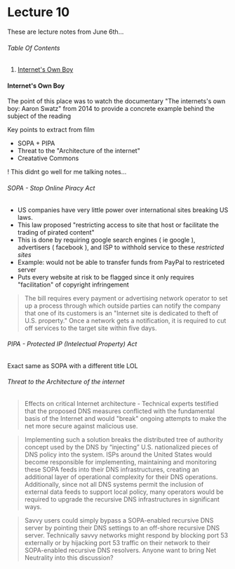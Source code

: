# Lecture 10
These are lecture notes from June 6th...

###### Table Of Contents
1. [Internet's Own Boy](#)

#### Internet's Own Boy
The point of this place was to watch the documentary "The internets's own boy: Aaron Swatz" from 2014 to provide a concrete example behind the subject of the reading

Key points to extract from film
- SOPA + PIPA
- Threat to the "Architecture of the internet"
- Creatative Commons

! This didnt go well for me talking notes...


###### SOPA - Stop Online Piracy Act
- US companies have very little power over international sites breaking US laws.
- This law proposed "restricting access to site that host or facilitate the trading of pirated content"
- This is done by requiring google search engines ( ie google ), advertisers ( facebook ), and ISP to withhold service to these _restricted sites_
- Example: would not be able to transfer funds from PayPal to restriceted server
- Puts every website at risk to be flagged since it only requires "facilitation" of copyright infringement

> The bill requires every payment or advertising network operator to set up a process through which outside parties can notify the company that one of its customers is an "Internet site is dedicated to theft of U.S. property." Once a network gets a notification, it is required to cut off services to the target site within five days.

###### PIPA - Protected IP (Intelectual Property) Act
Exact same as SOPA with a different title LOL

###### Threat to the Architecture of the internet
> Effects on critical Internet architecture - Technical experts testified that the proposed DNS measures conflicted with the fundamental basis of the Internet and would "break" ongoing attempts to make the net more secure against malicious use.

> Implementing such a solution breaks the distributed tree of authority concept used by the DNS by “injecting” U.S. nationalized pieces of DNS policy into the system. ISPs around the United States would become responsible for implementing, maintaining and monitoring these SOPA feeds into their DNS infrastructures, creating an additional layer of operational complexity for their DNS operations. Additionally, since not all DNS systems permit the inclusion of external data feeds to support local policy, many operators would be required to upgrade the recursive DNS infrastructures in significant ways.

> Savvy users could simply bypass a SOPA-enabled recursive DNS server by pointing their DNS settings to an off-shore recursive DNS server. Technically savvy networks might respond by blocking port 53 externally or by hijacking port 53 traffic on their network to their SOPA-enabled recursive DNS resolvers. Anyone want to bring Net Neutrality into this discussion? 
